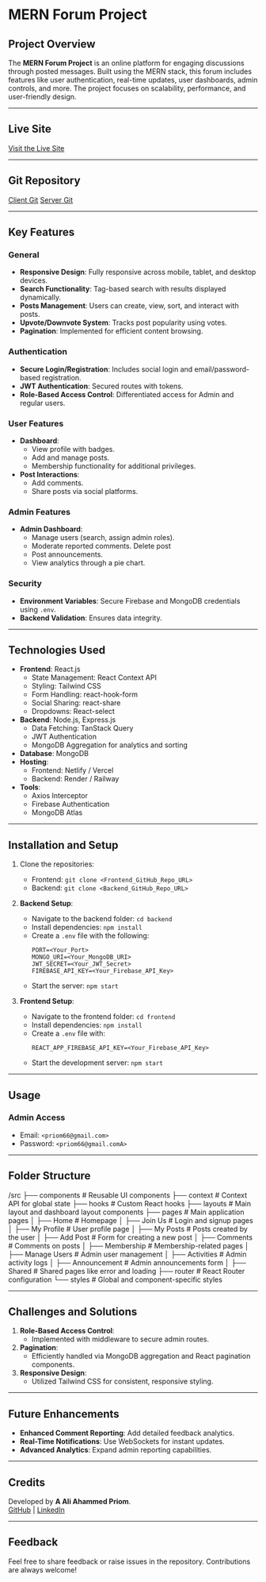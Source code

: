# MERN Forum Project

## Project Overview
The **MERN Forum Project** is an online platform for engaging discussions through posted messages. Built using the MERN stack, this forum includes features like user authentication, real-time updates, user dashboards, admin controls, and more. The project focuses on scalability, performance, and user-friendly design.

---

## Live Site
[Visit the Live Site](<https://mellow-mandazi-3e1f97.netlify.app/>)

---

## Git Repository

[Client Git](<https://github.com/Programming-Hero-Web-Course4/b10a12-client-side-aaliahammedpriom>)
[Server Git](<https://github.com/Programming-Hero-Web-Course4/b10a12-server-side-aaliahammedpriom>)

---

## Key Features
### General
- **Responsive Design**: Fully responsive across mobile, tablet, and desktop devices.
- **Search Functionality**: Tag-based search with results displayed dynamically.
- **Posts Management**: Users can create, view, sort, and interact with posts.
- **Upvote/Downvote System**: Tracks post popularity using votes.
- **Pagination**: Implemented for efficient content browsing.

### Authentication
- **Secure Login/Registration**: Includes social login and email/password-based registration.
- **JWT Authentication**: Secured routes with tokens.
- **Role-Based Access Control**: Differentiated access for Admin and regular users.

### User Features
- **Dashboard**:
  - View profile with badges.
  - Add and manage posts.
  - Membership functionality for additional privileges.
- **Post Interactions**:
  - Add comments.
  - Share posts via social platforms.

### Admin Features
- **Admin Dashboard**:
  - Manage users (search, assign admin roles).
  - Moderate reported comments. Delete post
  - Post announcements.
  - View analytics through a pie chart.

### Security
- **Environment Variables**: Secure Firebase and MongoDB credentials using `.env`.
- **Backend Validation**: Ensures data integrity.

---

## Technologies Used
- **Frontend**: React.js
  - State Management: React Context API
  - Styling: Tailwind CSS
  - Form Handling: react-hook-form
  - Social Sharing: react-share
  - Dropdowns: React-select
- **Backend**: Node.js, Express.js
  - Data Fetching: TanStack Query
  - JWT Authentication
  - MongoDB Aggregation for analytics and sorting
- **Database**: MongoDB
- **Hosting**:
  - Frontend: Netlify / Vercel
  - Backend: Render / Railway
- **Tools**:
  - Axios Interceptor
  - Firebase Authentication
  - MongoDB Atlas

---

## Installation and Setup
1. Clone the repositories:
   - Frontend: `git clone <Frontend_GitHub_Repo_URL>`
   - Backend: `git clone <Backend_GitHub_Repo_URL>`

2. **Backend Setup**:
   - Navigate to the backend folder: `cd backend`
   - Install dependencies: `npm install`
   - Create a `.env` file with the following:
     ```
     PORT=<Your_Port>
     MONGO_URI=<Your_MongoDB_URI>
     JWT_SECRET=<Your_JWT_Secret>
     FIREBASE_API_KEY=<Your_Firebase_API_Key>
     ```
   - Start the server: `npm start`

3. **Frontend Setup**:
   - Navigate to the frontend folder: `cd frontend`
   - Install dependencies: `npm install`
   - Create a `.env` file with:
     ```
     REACT_APP_FIREBASE_API_KEY=<Your_Firebase_API_Key>
     ```
   - Start the development server: `npm start`

---

## Usage
### Admin Access
- Email: `<priom66@gmail.com>`
- Password: `<priom66@gmail.comA>`

---

## Folder Structure

/src
├── components         # Reusable UI components
├── context            # Context API for global state
├── hooks              # Custom React hooks
├── layouts            # Main layout and dashboard layout components
├── pages              # Main application pages
│   ├── Home           # Homepage
│   ├── Join Us        # Login and signup pages
│   ├── My Profile     # User profile page
│   ├── My Posts       # Posts created by the user
│   ├── Add Post       # Form for creating a new post
│   ├── Comments       # Comments on posts
│   ├── Membership     # Membership-related pages
│   ├── Manage Users   # Admin user management
│   ├── Activities     # Admin activity logs
│   ├── Announcement   # Admin announcements form
│   ├── Shared         # Shared pages like error and loading
├── router             # React Router configuration
└── styles             # Global and component-specific styles



---

## Challenges and Solutions
1. **Role-Based Access Control**:
   - Implemented with middleware to secure admin routes.
2. **Pagination**:
   - Efficiently handled via MongoDB aggregation and React pagination components.
3. **Responsive Design**:
   - Utilized Tailwind CSS for consistent, responsive styling.

---

## Future Enhancements
- **Enhanced Comment Reporting**: Add detailed feedback analytics.
- **Real-Time Notifications**: Use WebSockets for instant updates.
- **Advanced Analytics**: Expand admin reporting capabilities.

---

## Credits
Developed by **A Ali Ahammed Priom**.  
[GitHub](https://github.com/aaliahammedpriom) | [LinkedIn](https://www.linkedin.com/in/a-ali-ahammed-priom/)

---

## Feedback
Feel free to share feedback or raise issues in the repository. Contributions are always welcome!

